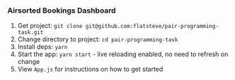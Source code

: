### Airsorted Bookings Dashboard

1.  Get project: `git clone git@github.com:flatsteve/pair-programming-task.git`
2.  Change directory to project: `cd pair-programming-task`
3.  Install deps: `yarn`
4.  Start the app: `yarn start` - live reloading enabled, no need to refresh on change
5.  View `App.js` for instructions on how to get started
